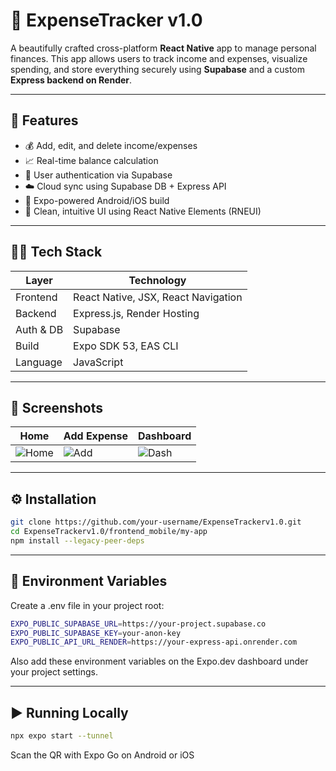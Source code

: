 # 💸 ExpenseTracker v1.0

A beautifully crafted cross-platform **React Native** app to manage personal finances. This app allows users to track income and expenses, visualize spending, and store everything securely using **Supabase** and a custom **Express backend on Render**.

---

## 🌟 Features

- 💰 Add, edit, and delete income/expenses
- 📈 Real-time balance calculation
- 🔐 User authentication via Supabase
- ☁️ Cloud sync using Supabase DB + Express API
- 📱 Expo-powered Android/iOS build
- 🧠 Clean, intuitive UI using React Native Elements (RNEUI)

---

## 🧑‍💻 Tech Stack

| Layer     | Technology                         |
|-----------|------------------------------------|
| Frontend  | React Native, JSX, React Navigation |
| Backend   | Express.js, Render Hosting |
| Auth & DB | Supabase                           |
| Build     | Expo SDK 53, EAS CLI                |
| Language  | JavaScript                         |

---

## 📸 Screenshots

| Home | Add Expense | Dashboard |
|------|-------------|-----------|
| ![Home](./screenshots/home.png) | ![Add](./screenshots/add.png) | ![Dash](./screenshots/dashboard.png) |


---


## ⚙️ Installation

```bash
git clone https://github.com/your-username/ExpenseTrackerv1.0.git
cd ExpenseTrackerv1.0/frontend_mobile/my-app
npm install --legacy-peer-deps
```

---

## 🔐 Environment Variables

Create a .env file in your project root:
```bash
EXPO_PUBLIC_SUPABASE_URL=https://your-project.supabase.co
EXPO_PUBLIC_SUPABASE_KEY=your-anon-key
EXPO_PUBLIC_API_URL_RENDER=https://your-express-api.onrender.com
```
Also add these environment variables on the Expo.dev dashboard under your project settings.


---

## ▶️ Running Locally

```bash
npx expo start --tunnel
```
Scan the QR with Expo Go on Android or iOS


